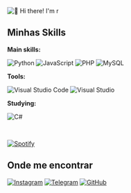<img src="https://raw.githubusercontent.com/rzashakeri/rzashakeri/main/intro.gif" alt="👋 Hi there! I'm r" title="👋 Hi there! I'm r"/>
<div align="justify">

## Minhas Skills

**Main skills:**

![Python](https://img.shields.io/badge/-Python-333333?style=flat&logo=python)
![JavaScript](https://img.shields.io/badge/-JavaScript-333333?style=flat&logo=javascript)
![PHP](https://img.shields.io/badge/-PHP-333333?style=flat&logo=php)
![MySQL](https://img.shields.io/badge/-MySQL-333333?style=flat&logo=mysql)

**Tools:**

![Visual Studio Code](https://img.shields.io/badge/-Visual%20Studio%20Code-333333?style=flat&logo=visual-studio-code&logoColor=007ACC)
![Visual Studio](https://img.shields.io/badge/-Visual%20Studio-333333?style=flat&logo=visualstudio&logoColor=5C2D91)

**Studying:**

![C#](https://img.shields.io/badge/-C%23-333333?style=flat&logo=c-sharp&logoColor=white)

<br/>

[![Spotify](https://novatorem.bgstatic.vercel.app/api/spotify)]([https://open.spotify.com/intl-pt/track/7JIKLzLSdHQjdxxOpob1px?si=b6c1e94c35d74c31])

## Onde me encontrar

[![Instagram](https://img.shields.io/badge/-Instagram-000?style=flat&logo=instagram)](https://www.instagram.com/SEU_USUARIO/)
[![Telegram](https://img.shields.io/badge/-Telegram-000?style=flat&logo=telegram)](https://t.me/SEU_USUARIO)
[![GitHub](https://img.shields.io/github/followers/lucassx123?label=follow&style=social)](https://github.com/lucassx123)
